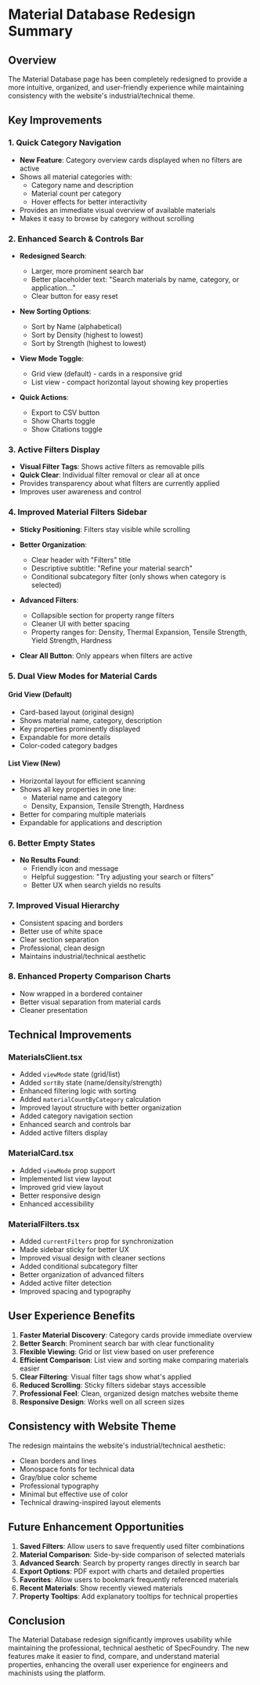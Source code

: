 # Material Database Redesign Summary

## Overview
The Material Database page has been completely redesigned to provide a more intuitive, organized, and user-friendly experience while maintaining consistency with the website's industrial/technical theme.

## Key Improvements

### 1. **Quick Category Navigation**
- **New Feature**: Category overview cards displayed when no filters are active
- Shows all material categories with:
  - Category name and description
  - Material count per category
  - Hover effects for better interactivity
- Provides an immediate visual overview of available materials
- Makes it easy to browse by category without scrolling

### 2. **Enhanced Search & Controls Bar**
- **Redesigned Search**: 
  - Larger, more prominent search bar
  - Better placeholder text: "Search materials by name, category, or application..."
  - Clear button for easy reset
  
- **New Sorting Options**:
  - Sort by Name (alphabetical)
  - Sort by Density (highest to lowest)
  - Sort by Strength (highest to lowest)
  
- **View Mode Toggle**:
  - Grid view (default) - cards in a responsive grid
  - List view - compact horizontal layout showing key properties
  
- **Quick Actions**:
  - Export to CSV button
  - Show Charts toggle
  - Show Citations toggle

### 3. **Active Filters Display**
- **Visual Filter Tags**: Shows active filters as removable pills
- **Quick Clear**: Individual filter removal or clear all at once
- Provides transparency about what filters are currently applied
- Improves user awareness and control

### 4. **Improved Material Filters Sidebar**
- **Sticky Positioning**: Filters stay visible while scrolling
- **Better Organization**:
  - Clear header with "Filters" title
  - Descriptive subtitle: "Refine your material search"
  - Conditional subcategory filter (only shows when category is selected)
  
- **Advanced Filters**:
  - Collapsible section for property range filters
  - Cleaner UI with better spacing
  - Property ranges for: Density, Thermal Expansion, Tensile Strength, Yield Strength, Hardness
  
- **Clear All Button**: Only appears when filters are active

### 5. **Dual View Modes for Material Cards**

#### Grid View (Default)
- Card-based layout (original design)
- Shows material name, category, description
- Key properties prominently displayed
- Expandable for more details
- Color-coded category badges

#### List View (New)
- Horizontal layout for efficient scanning
- Shows all key properties in one line:
  - Material name and category
  - Density, Expansion, Tensile Strength, Hardness
- Better for comparing multiple materials
- Expandable for applications and description

### 6. **Better Empty States**
- **No Results Found**: 
  - Friendly icon and message
  - Helpful suggestion: "Try adjusting your search or filters"
  - Better UX when search yields no results

### 7. **Improved Visual Hierarchy**
- Consistent spacing and borders
- Better use of white space
- Clear section separation
- Professional, clean design
- Maintains industrial/technical aesthetic

### 8. **Enhanced Property Comparison Charts**
- Now wrapped in a bordered container
- Better visual separation from material cards
- Cleaner presentation

## Technical Improvements

### MaterialsClient.tsx
- Added `viewMode` state (grid/list)
- Added `sortBy` state (name/density/strength)
- Enhanced filtering logic with sorting
- Added `materialCountByCategory` calculation
- Improved layout structure with better organization
- Added category navigation section
- Enhanced search and controls bar
- Added active filters display

### MaterialCard.tsx
- Added `viewMode` prop support
- Implemented list view layout
- Improved grid view layout
- Better responsive design
- Enhanced accessibility

### MaterialFilters.tsx
- Added `currentFilters` prop for synchronization
- Made sidebar sticky for better UX
- Improved visual design with cleaner sections
- Added conditional subcategory filter
- Better organization of advanced filters
- Added active filter detection
- Improved spacing and typography

## User Experience Benefits

1. **Faster Material Discovery**: Category cards provide immediate overview
2. **Better Search**: Prominent search bar with clear functionality
3. **Flexible Viewing**: Grid or list view based on user preference
4. **Efficient Comparison**: List view and sorting make comparing materials easier
5. **Clear Filtering**: Visual filter tags show what's applied
6. **Reduced Scrolling**: Sticky filters sidebar stays accessible
7. **Professional Feel**: Clean, organized design matches website theme
8. **Responsive Design**: Works well on all screen sizes

## Consistency with Website Theme

The redesign maintains the website's industrial/technical aesthetic:
- Clean borders and lines
- Monospace fonts for technical data
- Gray/blue color scheme
- Professional typography
- Minimal but effective use of color
- Technical drawing-inspired layout elements

## Future Enhancement Opportunities

1. **Saved Filters**: Allow users to save frequently used filter combinations
2. **Material Comparison**: Side-by-side comparison of selected materials
3. **Advanced Search**: Search by property ranges directly in search bar
4. **Export Options**: PDF export with charts and detailed properties
5. **Favorites**: Allow users to bookmark frequently referenced materials
6. **Recent Materials**: Show recently viewed materials
7. **Property Tooltips**: Add explanatory tooltips for technical properties

## Conclusion

The Material Database redesign significantly improves usability while maintaining the professional, technical aesthetic of SpecFoundry. The new features make it easier to find, compare, and understand material properties, enhancing the overall user experience for engineers and machinists using the platform.

